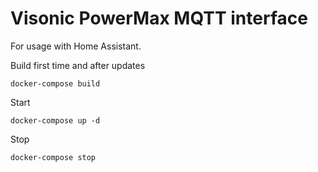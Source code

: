 # Visonic PowerMax MQTT interface #

For usage with Home Assistant.


Build first time and after updates
```
docker-compose build
```

Start
```
docker-compose up -d
```

Stop
```
docker-compose stop
```
